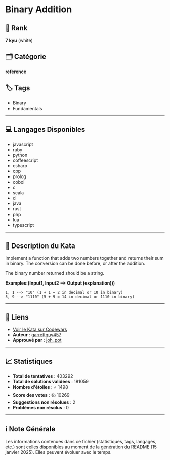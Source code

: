 # Binary Addition

## 🏅 Rank
**7 kyu** (white)

## 🗂️ Catégorie
**reference**

## 🏷️ Tags
- Binary
- Fundamentals

---

## 💻 Langages Disponibles
- javascript
- ruby
- python
- coffeescript
- csharp
- cpp
- prolog
- cobol
- c
- scala
- d
- java
- rust
- php
- lua
- typescript

---

## 📜 Description du Kata

Implement a function that adds two numbers together and returns their sum in binary. The conversion can be done before, or after the addition.

The binary number returned should be a string.

**Examples:(Input1, Input2 --> Output (explanation)))**
```
1, 1 --> "10" (1 + 1 = 2 in decimal or 10 in binary)
5, 9 --> "1110" (5 + 9 = 14 in decimal or 1110 in binary)
```


---

## 🔗 Liens
- [Voir le Kata sur Codewars](https://www.codewars.com/kata/551f37452ff852b7bd000139)
- **Auteur** : [garrettguy457](https://www.codewars.com/users/garrettguy457)
- **Approuvé par** : [joh_pot](https://www.codewars.com/users/joh_pot)

---

## 📈 Statistiques
- **Total de tentatives** : 403292
- **Total de solutions validées** : 181059
- **Nombre d'étoiles** : ⭐ 1498
- **Score des votes** : 👍 10269
- **Suggestions non résolues** : 2
- **Problèmes non résolus** : 0

---

## ℹ️ Note Générale
Les informations contenues dans ce fichier (statistiques, tags, langages, etc.) sont celles disponibles au moment de la génération du README (15 janvier 2025). Elles peuvent évoluer avec le temps.
